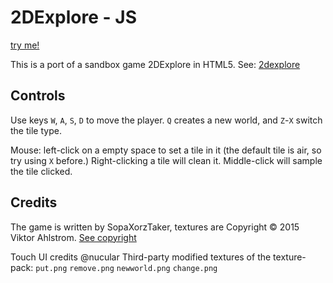 2DExplore - JS
==============

[try me!](https://SopaXorzTaker.github.io/2dexplore-js)

This is a port of a sandbox game 2DExplore in HTML5.
See: [2dexplore](https://github.com/SopaXorzTaker/2dexplore)

Controls
----
Use keys `W`, `A`, `S`, `D` to move the player.
`Q` creates a new world, and `Z`-`X` switch the tile type.

Mouse: left-click on a empty space to set a tile in it (the default tile is air, so try using `X` before.)
Right-clicking a tile will clean it.
Middle-click will sample the tile clicked.


Credits
-------

The game is written by SopaXorzTaker, textures are Copyright © 2015 Viktor Ahlstrom. [See copyright](https://github.com/SopaXorzTaker/2dexplore-js/blob/master/textures/COPYRIGHT)

Touch UI credits @nucular
Third-party modified textures of the texture-pack: `put.png` `remove.png` `newworld.png` `change.png`
